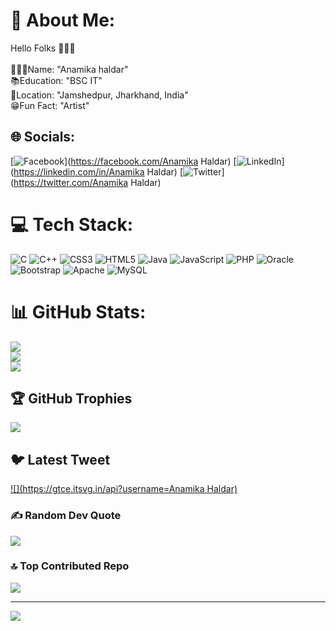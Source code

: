 # 💫 About Me:
Hello Folks 👩🏻‍💻<br><br>👩🏻‍💻Name: "Anamika haldar" <br>📚Education: "BSC IT"   <br>🏡Location: "Jamshedpur, Jharkhand, India"  <br>😁Fun Fact: "Artist"    <br>


## 🌐 Socials:
[![Facebook](https://img.shields.io/badge/Facebook-%231877F2.svg?logo=Facebook&logoColor=white)](https://facebook.com/Anamika Haldar) [![LinkedIn](https://img.shields.io/badge/LinkedIn-%230077B5.svg?logo=linkedin&logoColor=white)](https://linkedin.com/in/Anamika Haldar) [![Twitter](https://img.shields.io/badge/Twitter-%231DA1F2.svg?logo=Twitter&logoColor=white)](https://twitter.com/Anamika Haldar) 

# 💻 Tech Stack:
![C](https://img.shields.io/badge/c-%2300599C.svg?style=for-the-badge&logo=c&logoColor=white) ![C++](https://img.shields.io/badge/c++-%2300599C.svg?style=for-the-badge&logo=c%2B%2B&logoColor=white) ![CSS3](https://img.shields.io/badge/css3-%231572B6.svg?style=for-the-badge&logo=css3&logoColor=white) ![HTML5](https://img.shields.io/badge/html5-%23E34F26.svg?style=for-the-badge&logo=html5&logoColor=white) ![Java](https://img.shields.io/badge/java-%23ED8B00.svg?style=for-the-badge&logo=java&logoColor=white) ![JavaScript](https://img.shields.io/badge/javascript-%23323330.svg?style=for-the-badge&logo=javascript&logoColor=%23F7DF1E) ![PHP](https://img.shields.io/badge/php-%23777BB4.svg?style=for-the-badge&logo=php&logoColor=white) ![Oracle](https://img.shields.io/badge/Oracle-F80000?style=for-the-badge&logo=oracle&logoColor=white) ![Bootstrap](https://img.shields.io/badge/bootstrap-%23563D7C.svg?style=for-the-badge&logo=bootstrap&logoColor=white) ![Apache](https://img.shields.io/badge/apache-%23D42029.svg?style=for-the-badge&logo=apache&logoColor=white) ![MySQL](https://img.shields.io/badge/mysql-%2300f.svg?style=for-the-badge&logo=mysql&logoColor=white)
# 📊 GitHub Stats:
![](https://github-readme-stats.vercel.app/api?username=AnamikaHaldar29&theme=tokyonight&hide_border=false&include_all_commits=false&count_private=false)<br/>
![](https://github-readme-streak-stats.herokuapp.com/?user=AnamikaHaldar29&theme=tokyonight&hide_border=false)<br/>
![](https://github-readme-stats.vercel.app/api/top-langs/?username=AnamikaHaldar29&theme=tokyonight&hide_border=false&include_all_commits=false&count_private=false&layout=compact)

## 🏆 GitHub Trophies
![](https://github-profile-trophy.vercel.app/?username=AnamikaHaldar29&theme=tokyonight&no-frame=false&no-bg=false&margin-w=4)

## 🐦 Latest Tweet
[![](https://gtce.itsvg.in/api?username=Anamika Haldar)](https://github.com/VishwaGauravIn/github-twitter-card-embed)

### ✍️ Random Dev Quote
![](https://quotes-github-readme.vercel.app/api?type=horizontal&theme=tokyonight)

### 🔝 Top Contributed Repo
![](https://github-contributor-stats.vercel.app/api?username=AnamikaHaldar29&limit=5&theme=tokyonight&combine_all_yearly_contributions=true)

---
[![](https://visitcount.itsvg.in/api?id=AnamikaHaldar29&icon=0&color=0)](https://visitcount.itsvg.in)

<!-- Proudly created with GPRM ( https://gprm.itsvg.in ) -->
